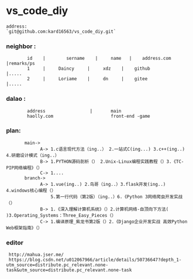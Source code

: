 # vs_code_diy
    address:
    `git@github.com:kard16563/vs_code_diy.git` 
### neighbor : 
            id    |        sername    |     name   |    address.com      |remarks/ps
            1     |     Daincy     |     xdz    |    github           |.....
            2     |     Loriame    |     dn     |    gitee            |.....

### dalao :
            address                 |       main           
            haolly.com                      front-end -game

### plan:
           main->
                 A-> 1.c语言现代方法（ing..） 2.一站式C(ing...) 3.c++(ing..) 4.研磨设计模式（ing..）
				 B-> 1.PYTHON源码剖析（） 2.Unix-Linux编程实践教程（）3.《TC-PIP网络编程》（）
				 C-> 1....
           branch->
                 A-> 1.vue(ing..) 2.鸟哥（ing..）3.flask开发(ing..) 4.windows核心编程（）
                     5.第一行代码（第2版）（ing..）6.《Python 3网络爬虫开发实战（）
				 B-> 1.《深入理解计算机系统》（）2.计算机网络-自顶向下方法( )3.Operating_Systems：Three_Easy_Pieces（）
				 C-> 1.编译原理_紫龙书第2版（）2.《Django企业开发实战 高效Python Web框架指南》（）

###  editor 
     http://mahua.jser.me/  
     https://blog.csdn.net/u012067966/article/details/50736647?depth_1-utm_source=distribute.pc_relevant.none-task&utm_source=distribute.pc_relevant.none-task